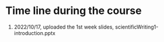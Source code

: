 # Time line during the course

1. 2022/10/17, uploaded the 1st week slides, scientificWriting1-introduction.pptx
